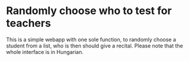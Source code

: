 # Randomly choose who to test for teachers


This is a simple webapp with one sole function, to randomly choose a student from a list, who is then should give a recital.
Please note that the whole interface is in Hungarian.
